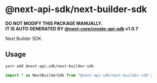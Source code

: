 # @next-api-sdk/next-builder-sdk

**DO NOT MODIFY THIS PACKAGE MANUALLY.**  
**IT IS AUTO GENERATED BY [@next-core/create-api-sdk] v1.0.7**

Next Builder SDK.

## Usage

```bash
yarn add @next-api-sdk/next-builder-sdk
```

```ts
import * as NextBuilderSdk from "@next-api-sdk/next-builder-sdk";
```

[@next-core/create-api-sdk]: https://github.com/easyops-cn/next-core/tree/master/packages/create-api-sdk
